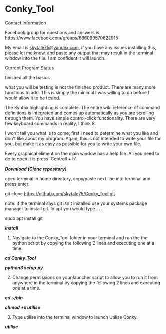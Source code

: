 # Conky_Tool

Contact Information

Facebook group for questions and answers is https://www.facebook.com/groups/666099570622915

My email is skytale75@yandex.com, if you have any issues
installing this, please let me know, and paste any output
that may result in the terminal window into the file. I am
confident it will launch.

Current Program Status

finished all the basics

what you will be testing is not the finished product. There
are many more functions to add. This is simply the minimal
I was willing to do before I would allow it to be tested.

The Syntax highlighting is complete. The entire
wiki reference of command definitions is integrated and comes
up automatically as you are scrolling through them. You have
simple control-click functionality. There are very few
keyboard commands in reality, I think 8.

I won't tell you what is to come, first i need to determine
what you like and don't like about my program. Again, this 
is not intended to write your file for you, but make it as
easy as possible for you to write your own file.

Every graphical eliment on the main window has a help file.
All you need to do to open it is press 'Controll + h'.

***Download (Clone repository)***

open terminal in home directory, copy/paste next line into
terminal and press enter.

git clone https://github.com/skytale75/Conky_Tool.git

note: if the terminal says git isn't installed use your systems
package manager to install git. In apt you would type . . .

sudo apt install git

***install***

1) Navigate to the Conky_Tool folder in your terminal and run the
the python script by copying the following 2 lines and executing
one at a time.


***cd Conky_Tool***

***python3 setup.py***

2) Change permissions on your launcher script to allow you to
run it from anywhere in the terminal by copying the following
2 lines and executing one at a time.

***cd ~/bin***

***chmod +x utilise***

3) Type utilise into the terminal window to launch Utilise Conky.

***utilise***